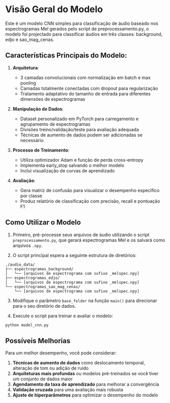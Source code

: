 # Visão Geral do Modelo

Este é um modelo CNN simples para classificação de áudio baseado nos espectrogramas Mel gerados pelo script de preprocessamento.py, o modelo foi projectado para classificar áudios em três classes: background, edjo e sao_mag_cenas.

## Características Principais do Modelo:

1. **Arquitetura**:
   * 3 camadas convolucionais com normalização em batch e max pooling
   * Camadas totalmente conectadas com dropout para regularização
   * Tratamento adaptativo do tamanho de entrada para diferentes dimensões de espectrogramas

2. **Manipulação de Dados**:
   * Dataset personalizado em PyTorch para carregamento e agrupamento de espectrogramas
   * Divisões treino/validação/teste para avaliação adequada
   * Técnicas de aumento de dados podem ser adicionadas se necessário

3. **Processo de Treinamento**:
   * Utiliza optimizador Adam e função de perda cross-entropy
   * Implementa early_stop salvando o melhor modelo
   * Inclui visualização de curvas de aprendizado

4. **Avaliação**:
   * Gera matriz de confusão para visualizar o desempenho específico por classe
   * Produz relatório de classificação com precisão, recall e pontuação F1

## Como Utilizar o Modelo

1. Primeiro, pré-processe seus arquivos de áudio utilizando o script `preprocessamento.py`, que gerará espectrogramas Mel e os salvará como arquivos `.npy`.

2. O script principal espera a seguinte estrutura de diretórios:

```
./audio_data/
├── espectrogramas_background/
│   └── [arquivos de espectrograma com sufixo _melspec.npy]
├── espectrogramas_edjo/
│   └── [arquivos de espectrograma com sufixo _melspec.npy]
└── espectrogramas_sao_mag_cenas/
    └── [arquivos de espectrograma com sufixo _melspec.npy]
```

3. Modifique o parâmetro `base_folder` na função `main()` para direcionar para o seu diretório de dados.

4. Execute o script para treinar e avaliar o modelo:

```bash
python model_cnn.py
```

## Possíveis Melhorias

Para um melhor desempenho, você pode considerar:

1. **Técnicas de aumento de dados** como deslocamento temporal, alteração de tom ou adição de ruído
2. **Arquiteturas mais profundas** ou modelos pré-treinados se você tiver um conjunto de dados maior
3. **Agendamento da taxa de aprendizado** para melhorar a convergência
4. **Validação cruzada** para uma avaliação mais robusta
5. **Ajuste de hiperparâmetros** para optimizar o desempenho do modelo

